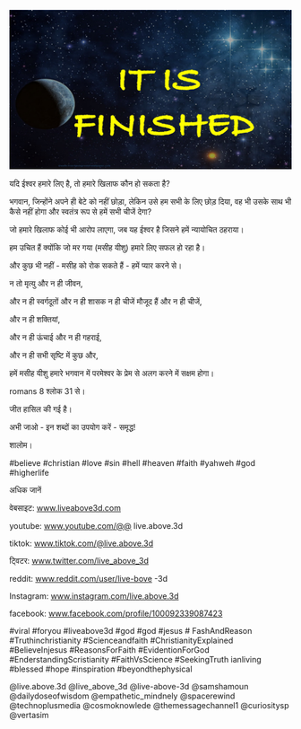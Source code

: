 ![Video cover image](../cover2.jpg "cover photo")

यदि ईश्वर हमारे लिए है, तो हमारे खिलाफ कौन हो सकता है?

भगवान, जिन्होंने अपने ही बेटे को नहीं छोड़ा, लेकिन उसे हम सभी के लिए छोड़ दिया, वह भी उसके साथ भी कैसे नहीं होगा और स्वतंत्र रूप से हमें सभी चीजें देगा?

जो हमारे खिलाफ कोई भी आरोप लाएगा, जब यह ईश्वर है जिसने हमें न्यायोचित ठहराया।

हम उचित हैं क्योंकि जो मर गया (मसीह यीशु) हमारे लिए सफल हो रहा है।

और कुछ भी नहीं - मसीह को रोक सकते हैं - हमें प्यार करने से।

न तो मृत्यु और न ही जीवन,

और न ही स्वर्गदूतों और न ही शासक       न ही चीजें मौजूद हैं और न ही चीजें,

और न ही शक्तियां,

और न ही ऊंचाई और न ही गहराई,

और न ही सभी सृष्टि में कुछ और,

हमें मसीह यीशु हमारे भगवान में परमेश्वर के प्रेम से अलग करने में सक्षम होगा।

romans 8 श्लोक 31 से।

जीत हासिल की गई है।

अभी जाओ - इन शब्दों का उपयोग करें - समृद्ध!

शालोम।

#believe #christian #love #sin #hell #heaven #faith #yahweh #god #higherlife

अधिक जानें


वेबसाइट: www.liveabove3d.com

youtube: www.youtube.com/@@ live.above.3d

tiktok: www.tiktok.com/@live.above.3d

ट्विटर: www.twitter.com/live_above_3d

reddit: www.reddit.com/user/live-bove -3d

Instagram: www.instagram.com/live.above.3d

facebook: www.facebook.com/profile/100092339087423

#viral #foryou #liveabove3d #god #god #jesus # FashAndReason #Truthinchristianity #Scienceandfaith #ChristianityExplained #BelieveInjesus #ReasonsForFaith #EvidentionForGod #EnderstandingScristianity #FaithVsScience #SeekingTruth ianliving #blessed #hope #inspiration #beyondthephysical

@live.above.3d @live_above_3d @live-above-3d @samshamoun @dailydoseofwisdom @empathetic_mindnely @spacerewind @technoplusmedia @cosmoknowlede @themessagechannel1 @curiositysp @vertasim
